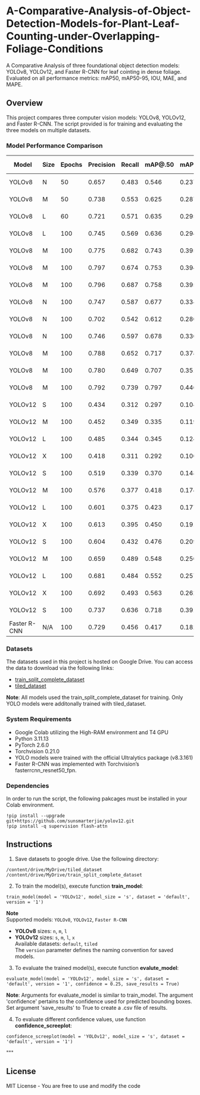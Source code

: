 # A-Comparative-Analysis-of-Object-Detection-Models-for-Plant-Leaf-Counting-under-Overlapping-Foliage-Conditions
A Comparative Analysis of three foundational object detection models: YOLOv8, YOLOv12, and Faster R-CNN for leaf cointing in dense foliage. Evaluated on all performance metrics: mAP50, mAP50-95, IOU, MAE, and MAPE.

## Overview
This project compares three computer vision models: YOLOv8, YOLOv12, and Faster R-CNN. The script provided is for training and evaluating the three models on multiple datasets.

### Model Performance Comparison
| Model      | Size | Epochs | Precision | Recall | mAP@.50 | mAP@.50-.95 | Batch | Image Size | Dataset         | IoU  | MSE (Count) | MAE (Count) | MAPE   |
|------------|------|--------|-----------|--------|---------|-------------|-------|------------|-----------------|------|-------------|-------------|--------|
| YOLOv8     | N    | 50     | 0.657     | 0.483  | 0.546   | 0.237       | 16    | 640x640    | 298 images      | 0.584| 4684.22     | 40.65       | 31.80% |
| YOLOv8     | M    | 50     | 0.738     | 0.553  | 0.625   | 0.287       | 16    | 640x640    | 298 images      | 0.602| 2987.15     | 30.82       | 25.06% |
| YOLOv8     | L    | 60     | 0.721     | 0.571  | 0.635   | 0.295       | 16    | 640x640    | 298 images      | 0.623| 3043.60     | 33.67       | 27.34% |
| YOLOv8     | L    | 100    | 0.745     | 0.569  | 0.636   | 0.294       | 16    | 640x640    | 298 images      | 0.612| 2193.25     | 27.48       | 24.89% |
| YOLOv8     | M    | 100    | 0.775     | 0.682  | 0.743   | 0.395       | 8     | 960x960    | 166 images      | 0.668| 812.73      | 16.67       | 15.04% |
| YOLOv8     | M    | 100    | 0.797     | 0.674  | 0.753   | 0.394       | 8     | 960x960    | 166 images      | 0.671| 1188.72     | 19.25       | 15.21% |
| YOLOv8     | M    | 100    | 0.796     | 0.687  | 0.758   | 0.395       | 8     | 960x960    | 166 images      | 0.671| 1188.72     | 19.25       | 15.21% |
| YOLOv8     | N    | 100    | 0.747     | 0.587  | 0.677   | 0.334       | 16    | 960x960    | 166 images      | 0.591| 1379.40     | 22.27       | 22.16% |
| YOLOv8     | N    | 100    | 0.702     | 0.542  | 0.612   | 0.280       | 8     | 960x960    | 166 images      | 0.581| 1627.95     | 23.72       | 21.50% |
| YOLOv8     | N    | 100    | 0.746     | 0.597  | 0.678   | 0.330       | 16    | 960x960    | 166 images      | 0.591| 1539.63     | 22.37       | 22.95% |
| YOLOv8     | M    | 100    | 0.788     | 0.652  | 0.717   | 0.378       | 16    | 960x960    | 300 images      | 0.644| 473.02      | 14.35       | 14.13% |
| YOLOv8     | M    | 100    | 0.780     | 0.649  | 0.707   | 0.351       | 16    | 960x960    | 300 images      | 0.615| 553.55      | 15.92       | 16.82% |
| YOLOv8     | M    | 100    | 0.792     | 0.739  | 0.797   | 0.446       | 8     | 1216x1216  | 300 (tiled)     | 0.632| 2266.30     | 30.50       | 25.27% |
| YOLOv12    | S    | 100    | 0.434     | 0.312  | 0.297   | 0.104       | 16    | 640x640    | 298 (blurred)   | 0.515| 8248.35     | 54.45       | 50.11% |
| YOLOv12    | M    | 100    | 0.452     | 0.349  | 0.335   | 0.119       | 16    | 640x640    | 298 (blurred)   | 0.515| 5465.83     | 44.13       | 41.67% |
| YOLOv12    | L    | 100    | 0.485     | 0.344  | 0.345   | 0.124       | 8     | 640x640    | 298 (blurred)   | 0.525| 5693.27     | 44.30       | 40.78% |
| YOLOv12    | X    | 100    | 0.418     | 0.311  | 0.292   | 0.100       | 8     | 640x640    | 298 (blurred)   | 0.515| 8248.35     | 54.45       | 50.11% |
| YOLOv12    | S    | 100    | 0.519     | 0.339  | 0.370   | 0.148       | 8     | 640x640    | Fixed dataset   | 0.550| 4591.43     | 41.43       | 33.37% |
| YOLOv12    | M    | 100    | 0.576     | 0.377  | 0.418   | 0.174       | 8     | 640x640    | Fixed dataset   | 0.543| 2773.67     | 30.07       | 25.14% |
| YOLOv12    | L    | 100    | 0.601     | 0.375  | 0.423   | 0.177       | 8     | 640x640    | Fixed dataset   | 0.577| 4411.10     | 41.00       | 33.41% |
| YOLOv12    | X    | 100    | 0.613     | 0.395  | 0.450   | 0.191       | 8     | 640x640    | Fixed dataset   | 0.564| 3136.10     | 34.57       | 28.78% |
| YOLOv12    | S    | 100    | 0.604     | 0.432  | 0.476   | 0.209       | 8     | 960x960    | Fixed dataset   | 0.563| 2211.85     | 28.05       | 25.21% |
| YOLOv12    | M    | 100    | 0.659     | 0.489  | 0.548   | 0.250       | 4     | 960x960    | Fixed dataset   | 0.567| 1033.22     | 21.28       | 21.28% |
| YOLOv12    | L    | 100    | 0.681     | 0.484  | 0.552   | 0.257       | 4     | 960x960    | Fixed dataset   | 0.591| 1429.02     | 22.62       | 20.46% |
| YOLOv12    | X    | 100    | 0.692     | 0.493  | 0.563   | 0.262       | 2     | 960x960    | Fixed dataset   | 0.604| 1387.13     | 23.27       | 21.42% |
| YOLOv12    | S    | 100    | 0.737     | 0.636  | 0.718   | 0.391       | 2     | 1216x1216  | Tiled Dataset   | 0.656| 27.58       | 3.43        | 26.84% |
| Faster R-CNN| N/A  | 100    | 0.729     | 0.456  | 0.417   | 0.182       | N/A   | 800x1333px | 300 images      | 0.605| 6128.90     | 44.43       | 34.29% |

### Datasets
The datasets used in this project is hosted on Google Drive. You can access the data to download via the following links:
- [train_split_complete_dataset](https://drive.google.com/drive/folders/13MaM3n2fJA5EUR2EBFwm7Byr42MP6Ge3?usp=sharing)
- [tiled_dataset](https://drive.google.com/drive/folders/1tl77CQ1zjtLOq4uHEfYI4_9YmdYOTDJL?usp=sharing)

**Note**: All models used the train_split_complete_dataset for training. Only YOLO models were additonally trained with tiled_dataset. 

### System Requirements
* Google Colab utilizing the High-RAM environment and T4 GPU
* Python 3.11.13
* PyTorch 2.6.0
* Torchvision 0.21.0
* YOLO models were trained with the official Ultralytics package (v8.3.161)
* Faster R-CNN was implemented with Torchvision’s fasterrcnn_resnet50_fpn.

### Dependencies
In order to run the script, the following pakcages must be installed in your Colab environment.
```
!pip install --upgrade git+https://github.com/sunsmarterjie/yolov12.git
!pip install -q supervision flash-attn
```

## Instructions 

1. Save datasets to google drive. Use the following directory:
```
/content/drive/MyDrive/tiled_dataset
/content/drive/MyDrive/train_split_complete_dataset
```

2. To train the model(s), execute function **train_model**:
```
train_model(model = 'YOLOv12', model_size = 's', dataset = 'default', version = '1')
```
**Note**  
Supported models: `YOLOv8`, `YOLOv12`, `Faster R-CNN`  
- **YOLOv8** sizes: `n`, `m`, `l`  
- **YOLOv12** sizes: `s`, `m`, `l`, `x`  
Available datasets: `default`, `tiled`  
The `version` parameter defines the naming convention for saved models.

3. To evaluate the trained model(s), execute function **evalute_model**:
```
evaluate_model(model = 'YOLOv12', model_size = 's', dataset = 'default', version = '1', confidence = 0.25, save_results = True)
```
**Note**: Arguments for evaluate_model is similar to train_model. The argument 'confidence' pertains to the confidence used for predicted bounding boxes. Set argument 'save_results' to True to create a .csv file of results.

4. To evaluate different confidence values, use function **confidence_screeplot**:
```
confidence_screeplot(model = 'YOLOv12', model_size = 's', dataset = 'default', version = '1')
```
"""

## License
MIT License - You are free to use and modify the code
